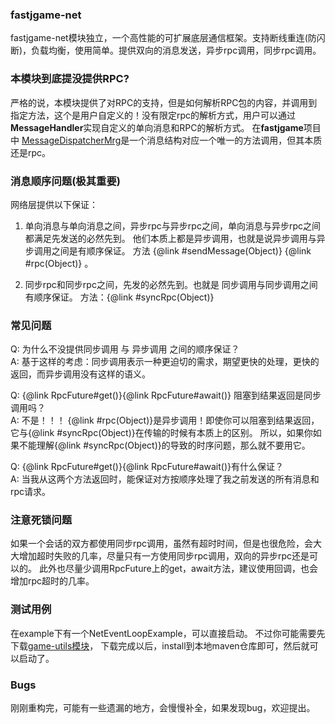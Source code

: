 ### fastjgame-net

fastjgame-net模块独立，一个高性能的可扩展底层通信框架。支持断线重连(防闪断)，负载均衡，使用简单。提供双向的消息发送，异步rpc调用，同步rpc调用。

### 本模块到底提没提供RPC?
   严格的说，本模块提供了对RPC的支持，但是如何解析RPC包的内容，并调用到指定方法，这个是用户自定义的！没有限定rpc的解析方式，用户可以通过**MessageHandler**实现自定义的单向消息和RPC的解析方式。
   在**fastjgame**项目中 [MessageDispatcherMrg](https://github.com/hl845740757/fastjgame/blob/master/game-core/src/main/java/com/wjybxx/fastjgame/mrg/MessageDispatcherMrg.java)是一个消息结构对应一个唯一的方法调用，但其本质还是rpc。


### 消息顺序问题(极其重要)
 网络层提供以下保证：
 1. 单向消息与单向消息之间，异步rpc与异步rpc之间，单向消息与异步rpc之间都满足先发送的必然先到。
 他们本质上都是异步调用，也就是说异步调用与异步调用之间是有顺序保证。
 方法 {@link #sendMessage(Object)} {@link #rpc(Object)} 。
 
 2. 同步rpc和同步rpc之间，先发的必然先到。也就是 同步调用与同步调用之间有顺序保证。
    方法：{@link #syncRpc(Object)}

### 常见问题 
 Q: 为什么不没提供同步调用 与 异步调用 之间的顺序保证？  
 A: 基于这样的考虑：同步调用表示一种更迫切的需求，期望更快的处理，更快的返回，而异步调用没有这样的语义。
 
 Q: {@link RpcFuture#get()}{@link RpcFuture#await()} 阻塞到结果返回是同步调用吗？  
 A: 不是！！！ {@link #rpc(Object)}是异步调用！即使你可以阻塞到结果返回，它与{@link #syncRpc(Object)}在传输的时候有本质上的区别。
      所以，如果你如果不能理解{@link #syncRpc(Object)}的导致的时序问题，那么就不要用它。
 
 Q: {@link RpcFuture#get()}{@link RpcFuture#await()}有什么保证？  
 A: 当我从这两个方法返回时，能保证对方按顺序处理了我之前发送的所有消息和rpc请求。

### 注意死锁问题
   如果一个会话的双方都使用同步rpc调用，虽然有超时时间，但是也很危险，会大大增加超时失败的几率，尽量只有一方使用同步rpc调用，双向的异步rpc还是可以的。
   此外也尽量少调用RpcFuture上的get，await方法，建议使用回调，也会增加rpc超时的几率。

### 测试用例
   在example下有一个NetEventLoopExample，可以直接启动。 不过你可能需要先下载[game-utils模块](https://github.com/hl845740757/fastjgame-utils.git)，
   下载完成以后，install到本地maven仓库即可，然后就可以启动了。
### Bugs
   刚刚重构完，可能有一些遗漏的地方，会慢慢补全，如果发现bug，欢迎提出。
